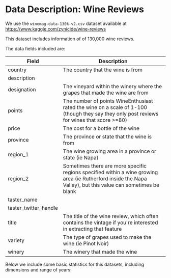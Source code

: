 # Data Description: Wine Reviews

We use the `winemag-data-130k-v2.csv` dataset available at 
<https://www.kaggle.com/zynicide/wine-reviews>

This dataset includes information of of 130,000 wine reviews. 

The data fields included are: 

| Field                 | Description                                                                                                                                                  |
|-----------------------|--------------------------------------------------------------------------------------------------------------------------------------------------------------|
| country               | The country that the wine is from                                                                                                                            |
| description           |                                                                                                                                                              |
| designation           | The vineyard within the winery where the grapes that made the wine are from                                                                                  |
| points                | The number of points WineEnthusiast rated the wine on a scale of 1-100 (though they say they only post reviews for wines that score >=80)                    |
| price                 | The cost for a bottle of the wine                                                                                                                            |
| province              | The province or state that the wine is from                                                                                                                  |
| region_1              | The wine growing area in a province or state (ie Napa)                                                                                                       |
| region_2              | Sometimes there are more specific regions specified within a wine growing area (ie Rutherford inside the Napa Valley), but this value can sometimes be blank |
| taster_name           |                                                                                                                                                              |
| taster_twitter_handle |                                                                                                                                                              |
| title                 | The title of the wine review, which often contains the vintage if you're interested in extracting that feature                                               |
| variety               | The type of grapes used to make the wine (ie Pinot Noir)                                                                                                     |
| winery                | The winery that made the wine                                                                                                                                |

Below we include some basic statistics for this datasets, including dimensions and range of years: